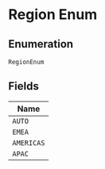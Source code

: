 
# Region Enum

## Enumeration

`RegionEnum`

## Fields

| Name |
|  --- |
| `AUTO` |
| `EMEA` |
| `AMERICAS` |
| `APAC` |

